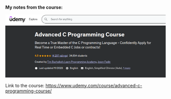 **My notes from the course:**


![alt text](<Screenshot from 2024-03-26 07-58-30.png>)

Link to the course: https://www.udemy.com/course/advanced-c-programming-course/


